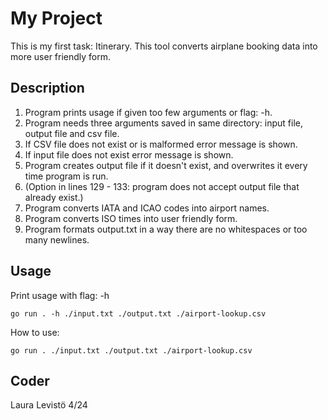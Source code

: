 # My Project

This is my first task: Itinerary.
This tool converts airplane booking data into more user friendly form.

## Description

1. Program prints usage if given too few arguments or flag: -h.
2. Program needs three arguments saved in same directory: input file, output file and csv file.
3. If CSV file does not exist or is malformed error message is shown.
4. If input file does not exist error message is shown.
5. Program creates output file if it doesn't exist, and overwrites it every time program is run.
6. (Option in lines 129 - 133: program does not accept output file that already exist.)
7. Program converts IATA and ICAO codes into airport names.
8.  Program converts ISO times into user friendly form.
9.  Program formats output.txt in a way there are no whitespaces or too many newlines.

## Usage

Print usage with flag: -h
```
go run . -h ./input.txt ./output.txt ./airport-lookup.csv

```
How to use:
```
go run . ./input.txt ./output.txt ./airport-lookup.csv

```


## Coder

Laura Levistö 4/24